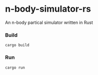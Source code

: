 # n-body-simulator-rs
An n-body partical simulator written in Rust

### Build
`cargo build`

### Run

`cargo run`
